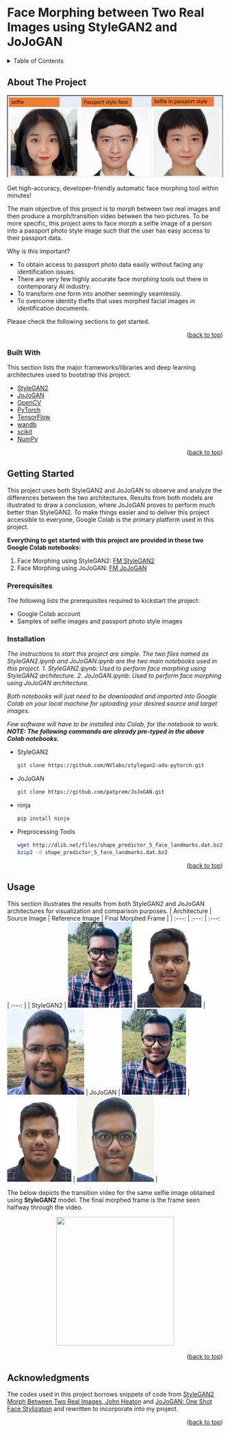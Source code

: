 # Face Morphing between Two Real Images using StyleGAN2 and JoJoGAN
<!-- TABLE OF CONTENTS -->
<details>
  <summary>Table of Contents</summary>
  <ol>
    <li>
      <a href="#about-the-project">About The Project</a>
      <ul>
        <li><a href="#built-with">Built With</a></li>
      </ul>
    </li>
    <li>
      <a href="#getting-started">Getting Started</a>
      <ul>
        <li><a href="#prerequisites">Prerequisites</a></li>
        <li><a href="#installation">Installation</a></li>
      </ul>
    </li>
    <li><a href="#usage">Usage</a></li>
    <li><a href="#acknowledgments">Acknowledgments</a></li>
  </ol>
</details>

<!-- ABOUT THE PROJECT -->
## About The Project

![Face Morph](https://github.com/patprem/FaceMorphing/blob/8c16d28a59b005727dc196e9c856011795c30faf/images/facemorph.png)

Get high-accuracy, developer-friendly automatic face morphing tool within minutes!

The main objective of this project is to morph between two real images and then produce a morph/transition video between the two pictures. To be more specific, this project aims to face morph a selfie image of a person into a passport photo style image such that the user has easy access to their passport data.

Why is this important?
* To obtain access to passport photo data easily without facing any identification issues.
* There are very few highly accurate face morphing tools out there in contemporary AI industry.
* To transform one form into another seemingly seamlessly.
* To overcome identity thefts that uses morphed facial images in identification documents.

Please check the following sections to get started.

<p align="right">(<a href="#top">back to top</a>)</p>

### Built With

This section lists the major frameworks/libraries and deep learning architectures used to bootstrap this project. 
* [StyleGAN2](https://github.com/NVlabs/stylegan2#readme)
* [JoJoGAN](https://arxiv.org/pdf/2112.11641.pdf)
* [OpenCV](https://opencv.org/)
* [PyTorch](https://pytorch.org/)
* [TensorFlow](https://www.tensorflow.org/)
* [wandb](https://docs.wandb.ai/)
* [scikit](https://scikit-learn.org/stable/)
* [NumPy](https://numpy.org/)

<p align="right">(<a href="#top">back to top</a>)</p>

<!-- GETTING STARTED -->
## Getting Started
This project uses both StyleGAN2 and JoJoGAN to observe and analyze the differences between the two architectures. Results from both models are illustrated to draw a conclusion, where JoJoGAN proves to perform much better than StyleGAN2. To make things easier and to deliver this project accessible to everyone, Google Colab is the primary platform used in this project.

**Everything to get started with this project are provided in these two Google Colab notebooks:**
1. Face Morphing using StyleGAN2: [FM StyleGAN2](https://colab.research.google.com/drive/1nsvkKFWw5_g6YDWKaH6aae4VrdBMULVR#scrollTo=CTiPS-Zu-ybP)
2. Face Morphing using JoJoGAN: [FM JoJoGAN](https://colab.research.google.com/drive/1Nmm4UT4x4eIcDZkFGeU_RS1trcXuSu00)

### Prerequisites

The following lists the prerequisites required to kickstart the project:
* Google Colab account
* Samples of selfie images and passport photo style images

### Installation

_The instructions to start this project are simple. The two files named as StyleGAN2.ipynb and JoJoGAN.ipynb are the two main notebooks used in this project._
_1. StyleGAN2.ipynb: Used to perform face morphing using StyleGAN2 architecture._
_2. JoJoGAN.ipynb: Used to perform face morphing using JoJoGAN architecture._

_Both notebooks will just need to be downloaded and imported into Google Colab on your local machine for uploading your desired source and target images._

_Few software will have to be installed into Colab, for the notebook to work. 
**NOTE: The following commands are already pre-typed in the above Colab notebooks.**_
* StyleGAN2
  ```sh
  git clone https://github.com/NVlabs/stylegan2-ada-pytorch.git
  ```
* JoJoGAN
  ```sh
  git clone https://github.com/patprem/JoJoGAN.git
  ```
* ninja
  ```sh
  pip install ninja
  ```
* Preprocessing Tools
  ```sh
  wget http://dlib.net/files/shape_predictor_5_face_landmarks.dat.bz2
  bzip2 -d shape_predictor_5_face_landmarks.dat.bz2
  ```
  
<p align="right">(<a href="#top">back to top</a>)</p>

<!-- USAGE EXAMPLES -->
## Usage

This section illustrates the results from both StyleGAN2 and JoJoGAN architectures for visualization and comparison purposes.
| Architecture | Source Image | Reference Image | Final Morphed Frame |
|     :---:    |     :---:    |     :---:       |       :---:         |
| StyleGAN2   | <img src="https://github.com/patprem/FaceMorphing/blob/633c647236458583bbe16c3be4282a3f9463fe3b/images/Selfie1.jpeg" width="150" height ="200"> | <img src="https://github.com/patprem/FaceMorphing/blob/33670150e51806e30896f8da9b7cb0ef8da4a7f5/images/target2.jpg" width="150" height ="200"> | <img src="https://github.com/patprem/FaceMorphing/blob/633c647236458583bbe16c3be4282a3f9463fe3b/images/MorphedStyleGAN.jpg" width="180" height ="200">
| JoJoGAN     | <img src="https://github.com/patprem/FaceMorphing/blob/633c647236458583bbe16c3be4282a3f9463fe3b/images/Selfie1.jpeg" width="150" height ="200"> | <img src="https://github.com/patprem/FaceMorphing/blob/633c647236458583bbe16c3be4282a3f9463fe3b/images/Target1.jpg" width="150" height ="200"> | <img src="https://github.com/patprem/FaceMorphing/blob/37b3b4a12fd634c7f37e17d5e890b6f838731e48/images/MorphedJoJo.png" width="180" height ="200"> |

The below depicts the transition video for the same selfie image obtained using **StyleGAN2** model. The final morphed frame is the frame seen halfway through the video.
<p align="center">
  <img src="https://github.com/patprem/FaceMorphing/blob/fb48b08a97a0c36d9e9ec3b33d0c4c4379d2c86f/transition_videos/FaceMorph_Source1.gif" width="275" height="300" />
</p>

<p align="right">(<a href="#top">back to top</a>)</p>

<!-- ACKNOWLEDGMENTS -->
## Acknowledgments
The codes used in this project borrows snippets of code from [StyleGAN2 Morph Between Two Real Images, John Heaton](https://github.com/jeffheaton/stylegan2-toys) and [JoJoGAN: One Shot Face Stylization](https://github.com/mchong6/JoJoGAN) and rewritten to incorporate into my project.

<p align="right">(<a href="#top">back to top</a>)</p>
